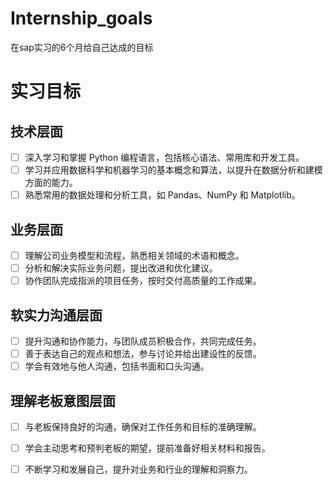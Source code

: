 # Internship_goals
在sap实习的6个月给自己达成的目标

# 实习目标

## 技术层面
- [ ] 深入学习和掌握 Python 编程语言，包括核心语法、常用库和开发工具。
- [ ] 学习并应用数据科学和机器学习的基本概念和算法，以提升在数据分析和建模方面的能力。
- [ ] 熟悉常用的数据处理和分析工具，如 Pandas、NumPy 和 Matplotlib。

## 业务层面
- [ ] 理解公司业务模型和流程，熟悉相关领域的术语和概念。
- [ ] 分析和解决实际业务问题，提出改进和优化建议。
- [ ] 协作团队完成指派的项目任务，按时交付高质量的工作成果。

## 软实力沟通层面
- [ ] 提升沟通和协作能力，与团队成员积极合作，共同完成任务。
- [ ] 善于表达自己的观点和想法，参与讨论并给出建设性的反馈。
- [ ] 学会有效地与他人沟通，包括书面和口头沟通。

## 理解老板意图层面
- [ ] 与老板保持良好的沟通，确保对工作任务和目标的准确理解。
- [ ] 学会主动思考和预判老板的期望，提前准备好相关材料和报告。
- [ ] 不断学习和发展自己，提升对业务和行业的理解和洞察力。

